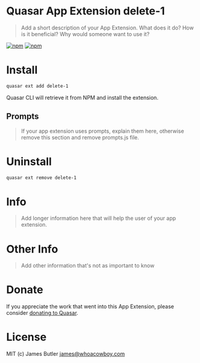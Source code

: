 # Quasar App Extension delete-1

> Add a short description of your App Extension. What does it do? How is it beneficial? Why would someone want to use it?

[![npm](https://img.shields.io/npm/v/quasar-app-extension-delete-1.svg?label=quasar-app-extension-delete-1)](https://www.npmjs.com/package/quasar-app-extension-delete-1)
[![npm](https://img.shields.io/npm/dt/quasar-app-extension-delete-1.svg)](https://www.npmjs.com/package/quasar-app-extension-delete-1)

# Install
```bash
quasar ext add delete-1
```
Quasar CLI will retrieve it from NPM and install the extension.

## Prompts

> If your app extension uses prompts, explain them here, otherwise remove this section and remove prompts.js file.

# Uninstall
```bash
quasar ext remove delete-1
```

# Info
> Add longer information here that will help the user of your app extension.

# Other Info
> Add other information that's not as important to know

# Donate
If you appreciate the work that went into this App Extension, please consider [donating to Quasar](https://donate.quasar.dev).

# License
MIT (c) James Butler <james@whoacowboy.com>
